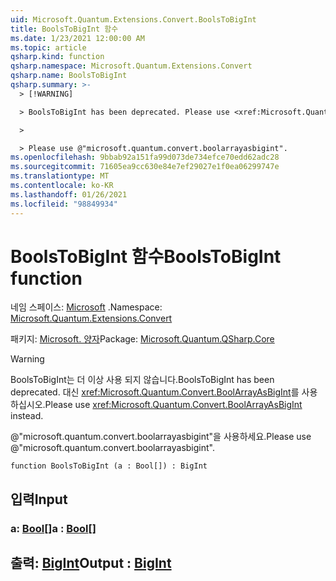 ```yaml
---
uid: Microsoft.Quantum.Extensions.Convert.BoolsToBigInt
title: BoolsToBigInt 함수
ms.date: 1/23/2021 12:00:00 AM
ms.topic: article
qsharp.kind: function
qsharp.namespace: Microsoft.Quantum.Extensions.Convert
qsharp.name: BoolsToBigInt
qsharp.summary: >-
  > [!WARNING]

  > BoolsToBigInt has been deprecated. Please use <xref:Microsoft.Quantum.Convert.BoolArrayAsBigInt> instead.

  >

  > Please use @"microsoft.quantum.convert.boolarrayasbigint".
ms.openlocfilehash: 9bbab92a151fa99d073de734efce70edd62adc28
ms.sourcegitcommit: 71605ea9cc630e84e7ef29027e1f0ea06299747e
ms.translationtype: MT
ms.contentlocale: ko-KR
ms.lasthandoff: 01/26/2021
ms.locfileid: "98849934"
---
```

# <a name="boolstobigint-function"></a><span data-ttu-id="bdd6e-102">BoolsToBigInt 함수</span><span class="sxs-lookup"><span data-stu-id="bdd6e-102">BoolsToBigInt function</span></span>

<span data-ttu-id="bdd6e-103">네임 스페이스: [Microsoft](xref:Microsoft.Quantum.Extensions.Convert) .</span><span class="sxs-lookup"><span data-stu-id="bdd6e-103">Namespace: [Microsoft.Quantum.Extensions.Convert](xref:Microsoft.Quantum.Extensions.Convert)</span></span>

<span data-ttu-id="bdd6e-104">패키지: [Microsoft. 양자](https://nuget.org/packages/Microsoft.Quantum.QSharp.Core)</span><span class="sxs-lookup"><span data-stu-id="bdd6e-104">Package: [Microsoft.Quantum.QSharp.Core](https://nuget.org/packages/Microsoft.Quantum.QSharp.Core)</span></span>


> [!WARNING]
> <span data-ttu-id="bdd6e-105">BoolsToBigInt는 더 이상 사용 되지 않습니다.</span><span class="sxs-lookup"><span data-stu-id="bdd6e-105">BoolsToBigInt has been deprecated.</span></span> <span data-ttu-id="bdd6e-106">대신 <xref:Microsoft.Quantum.Convert.BoolArrayAsBigInt>를 사용하십시오.</span><span class="sxs-lookup"><span data-stu-id="bdd6e-106">Please use <xref:Microsoft.Quantum.Convert.BoolArrayAsBigInt> instead.</span></span>
>
> <span data-ttu-id="bdd6e-107">@"microsoft.quantum.convert.boolarrayasbigint"을 사용하세요.</span><span class="sxs-lookup"><span data-stu-id="bdd6e-107">Please use @"microsoft.quantum.convert.boolarrayasbigint".</span></span>



```qsharp
function BoolsToBigInt (a : Bool[]) : BigInt
```


## <a name="input"></a><span data-ttu-id="bdd6e-108">입력</span><span class="sxs-lookup"><span data-stu-id="bdd6e-108">Input</span></span>

### <a name="a--bool"></a><span data-ttu-id="bdd6e-109">a: [Bool](xref:microsoft.quantum.lang-ref.bool)[]</span><span class="sxs-lookup"><span data-stu-id="bdd6e-109">a : [Bool](xref:microsoft.quantum.lang-ref.bool)[]</span></span>





## <a name="output--bigint"></a><span data-ttu-id="bdd6e-110">출력: [BigInt](xref:microsoft.quantum.lang-ref.bigint)</span><span class="sxs-lookup"><span data-stu-id="bdd6e-110">Output : [BigInt](xref:microsoft.quantum.lang-ref.bigint)</span></span>

